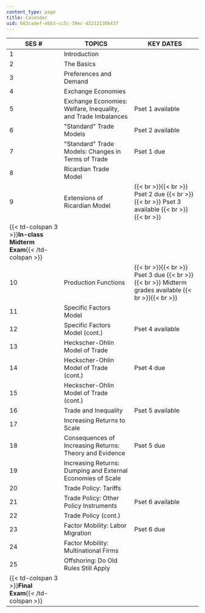 ```yaml
---
content_type: page
title: Calendar
uid: 683cadef-ebb3-cc5c-39ec-d2212130b437
---
```


| SES # | TOPICS | KEY DATES |
| --- | --- | --- |
| 1 | Introduction | &nbsp; |
| 2 | The Basics | &nbsp; |
| 3 | Preferences and Demand | &nbsp; |
| 4 | Exchange Economies | &nbsp; |
| 5 | Exchange Economies: Welfare, Inequality, and Trade Imbalances | Pset 1 available |
| 6 | "Standard" Trade Models | Pset 2 available |
| 7 | "Standard" Trade Models: Changes in Terms of Trade | Pset 1 due |
| 8 | Ricardian Trade Model | &nbsp; |
| 9 | Extensions of Ricardian Model |  {{< br >}}{{< br >}} Pset 2 due {{< br >}}{{< br >}} Pset 3 available {{< br >}}{{< br >}}  |
| {{< td-colspan 3 >}}**In-class Midterm Exam**{{< /td-colspan >}} |||
| 10 | Production Functions |  {{< br >}}{{< br >}} Pset 3 due {{< br >}}{{< br >}} Midterm grades available {{< br >}}{{< br >}}  |
| 11 | Specific Factors Model | &nbsp; |
| 12 | Specific Factors Model (cont.) | Pset 4 available |
| 13 | Heckscher-Ohlin Model of Trade | &nbsp; |
| 14 | Heckscher-Ohlin Model of Trade (cont.) | Pset 4 due |
| 15 | Heckscher-Ohlin Model of Trade (cont.) | &nbsp; |
| 16 | Trade and Inequality | Pset 5 available |
| 17 | Increasing Returns to Scale | &nbsp; |
| 18 | Consequences of Increasing Returns: Theory and Evidence | Pset 5 due |
| 19 | Increasing Returns: Dumping and External Economies of Scale | &nbsp; |
| 20 | Trade Policy: Tariffs | &nbsp; |
| 21 | Trade Policy: Other Policy Instruments | Pset 6 available |
| 22 | Trade Policy (cont.) | &nbsp; |
| 23 | Factor Mobility: Labor Migration | Pset 6 due |
| 24 | Factor Mobility: Multinational Firms | &nbsp; |
| 25 | Offshoring: Do Old Rules Still Apply | &nbsp; |
| {{< td-colspan 3 >}}**Final Exam**{{< /td-colspan >}} ||